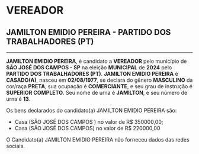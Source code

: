 # VEREADOR
## JAMILTON EMIDIO PEREIRA - PARTIDO DOS TRABALHADORES (PT)
---
**JAMILTON EMIDIO PEREIRA**, é candidato a **VEREADOR** pelo município de **SÃO JOSÉ DOS CAMPOS - SP** na eleição **MUNICIPAL** de **2024** pelo **PARTIDO DOS TRABALHADORES (PT)**.
**JAMILTON EMIDIO PEREIRA** é **CASADO(A)**, nasceu em **02/08/1977**, se declara do gênero **MASCULINO** da cor/raça **PRETA**, sua ocupação é **COMERCIANTE**, e seu grau de instrução é **SUPERIOR COMPLETO**.
Seu nome de urna é **JAMILTON**, e seu número de urna é **13**.

Os bens declarados do candidato(a) JAMILTON EMIDIO PEREIRA são: 
- Casa (SÃO JOSÉ DOS CAMPOS ) no valor de R$ 350000,00;
- Casa (SÃO JOSÉ DOS CAMPOS) no valor de R$ 220000,00

O Candidato(a) JAMILTON EMIDIO PEREIRA não forneceu dados das redes sociais.